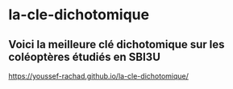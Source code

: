 # la-cle-dichotomique

## Voici la meilleure clé dichotomique sur les coléoptères étudiés en SBI3U
 https://youssef-rachad.github.io/la-cle-dichotomique/

